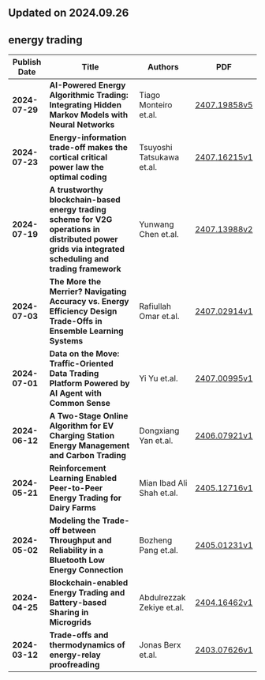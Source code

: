 ## Updated on 2024.09.26

## energy trading

|Publish Date|Title|Authors|PDF|
|---|---|---|---|
|**2024-07-29**|**AI-Powered Energy Algorithmic Trading: Integrating Hidden Markov Models with Neural Networks**|Tiago Monteiro et.al.|[2407.19858v5](http://arxiv.org/abs/2407.19858v5)|
|**2024-07-23**|**Energy-information trade-off makes the cortical critical power law the optimal coding**|Tsuyoshi Tatsukawa et.al.|[2407.16215v1](http://arxiv.org/abs/2407.16215v1)|
|**2024-07-19**|**A trustworthy blockchain-based energy trading scheme for V2G operations in distributed power grids via integrated scheduling and trading framework**|Yunwang Chen et.al.|[2407.13988v2](http://arxiv.org/abs/2407.13988v2)|
|**2024-07-03**|**The More the Merrier? Navigating Accuracy vs. Energy Efficiency Design Trade-Offs in Ensemble Learning Systems**|Rafiullah Omar et.al.|[2407.02914v1](http://arxiv.org/abs/2407.02914v1)|
|**2024-07-01**|**Data on the Move: Traffic-Oriented Data Trading Platform Powered by AI Agent with Common Sense**|Yi Yu et.al.|[2407.00995v1](http://arxiv.org/abs/2407.00995v1)|
|**2024-06-12**|**A Two-Stage Online Algorithm for EV Charging Station Energy Management and Carbon Trading**|Dongxiang Yan et.al.|[2406.07921v1](http://arxiv.org/abs/2406.07921v1)|
|**2024-05-21**|**Reinforcement Learning Enabled Peer-to-Peer Energy Trading for Dairy Farms**|Mian Ibad Ali Shah et.al.|[2405.12716v1](http://arxiv.org/abs/2405.12716v1)|
|**2024-05-02**|**Modeling the Trade-off between Throughput and Reliability in a Bluetooth Low Energy Connection**|Bozheng Pang et.al.|[2405.01231v1](http://arxiv.org/abs/2405.01231v1)|
|**2024-04-25**|**Blockchain-enabled Energy Trading and Battery-based Sharing in Microgrids**|Abdulrezzak Zekiye et.al.|[2404.16462v1](http://arxiv.org/abs/2404.16462v1)|
|**2024-03-12**|**Trade-offs and thermodynamics of energy-relay proofreading**|Jonas Berx et.al.|[2403.07626v1](http://arxiv.org/abs/2403.07626v1)|


